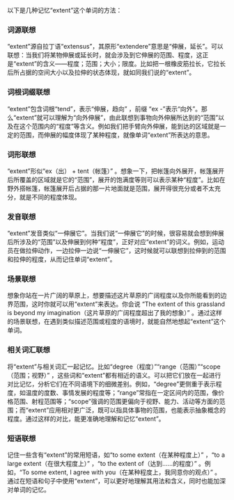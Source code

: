 以下是几种记忆“extent”这个单词的方法：

### 词源联想
“extent”源自拉丁语“extensus”，其原形“extendere”意思是“伸展，延长”。可以联想：当我们将某物伸展或延长时，就会涉及到它伸展的范围、程度，这正是“extent”的含义——程度；范围；大小；限度。比如把一根橡皮筋拉长，它拉长后所占据的空间大小以及拉伸的状态体现，就如同我们说的“extent”。 

### 词根词缀联想
“extent”包含词根“tend”，表示“伸展，趋向” ，前缀 “ex -”表示“向外”。那么“extent”就可以理解为“向外伸展”，由此联想到事物向外伸展所达到的“范围”以及在这个范围内的“程度”等含义。例如我们把手臂向外伸展，能到达的区域就是一定的范围，而伸展的幅度体现了某种程度，就像单词“extent”所表达的意思。 

### 词形联想
“extent”形似“ex（出） + tent（帐篷）” 。想象一下，把帐篷向外展开，帐篷展开后所覆盖的区域就是它的“范围”，展开的饱满度等则可以表示某种“程度”。比如在野外搭帐篷，帐篷展开后占据的那一片地面就是范围，展开得很充分或者不太充分，就是不同的程度体现。 

### 发音联想
“extent”发音类似“一伸展它”。当我们说“一伸展它”的时候，很容易就会想到伸展后所涉及的“范围”以及伸展到何种“程度”，正好对应“extent”的词义。例如，运动员在做拉伸动作，一边拉伸一边说“一伸展它”，这时候就可以联想到拉伸到的范围和拉伸的程度，从而记住单词“extent”。 

### 场景联想
想象你站在一片广阔的草原上，想要描述这片草原的广阔程度以及你所能看到的边界范围，这时你就可以用“extent”来表达。你会说 “The extent of this grassland is beyond my imagination（这片草原的广阔程度超出了我的想象）” 。通过这样的场景联想，在遇到类似描述范围或程度的语境时，就能自然地想起“extent”这个单词。 

### 相关词汇联想
将“extent”与相关词汇一起记忆。比如“degree（程度）”“range（范围）”“scope（范围；视野）” ，这些词和“extent”都有相近的语义。可以把它们放在一起进行对比记忆，分析它们在不同语境下的细微差别。例如，“degree”更侧重于表示程度，如温度的度数、事情发展的程度等；“range”常指在一定区间内的范围，像价格范围、射程范围等；“scope”强调的范围更偏向于视野、能力、活动等方面的范围；而“extent”应用相对更广泛，既可以指具体事物的范围，也能表示抽象概念的程度。通过这样的对比，能更准确地理解和记忆“extent”。 

### 短语联想
记住一些含有“extent”的常用短语，如“to some extent（在某种程度上）” ，“to a large extent（在很大程度上）” ，“to the extent of（达到……的程度）” 。例如，“To some extent, I agree with you（在某种程度上，我同意你的观点）” 。通过在短语和句子中使用“extent”，可以更好地理解其用法和含义，同时也能加深对单词的记忆。 